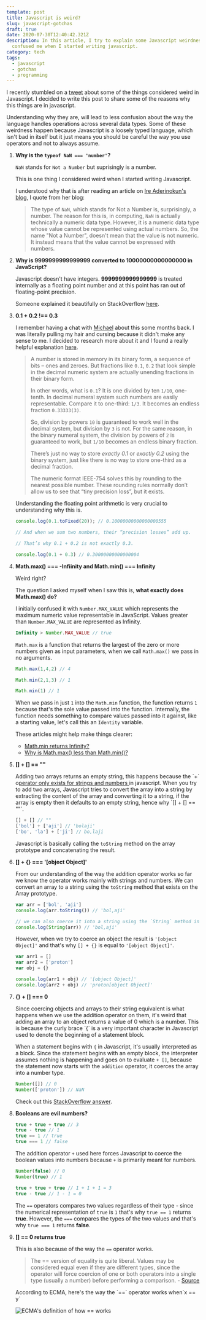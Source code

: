 ```yaml
---
template: post
title: Javascript is weird?
slug: javascript-gotchas
draft: true
date: 2020-07-30T12:40:42.321Z
description: In this article, I try to explain some Javascript weirdness that
  confused me when I started writing javascript.
category: tech
tags:
  - javascript
  - gotchas
  - programming
---
```

I recently stumbled on a [tweet](https://twitter.com/Ashot_/status/1287818215465324546?s=20) about some of the things considered weird in Javascript. I decided to write this post to share some of the reasons why this things are in javascript. 

Understanding why they are, will lead to less confusion about the way the language handles operations across several data types. Some of these weirdness happen because Javascript is a loosely typed language, which isn't bad in itself but it just means you should be careful the way you use operators and not to always assume.

1. **Why is the `typeof NaN === 'number'`?**

   `NaN` stands for `Not a Number` but suprisingly is a number. 

   This is one thing I considered weird when I started writing Javascript.

   I understood why that is after reading an article on [Ire Aderinokun's blog](https://bitsofco.de/javascript-typeof/#whatsthetypeofnan), I quote from her blog:

   > The type of `NaN`, which stands for Not a Number is, surprisingly, a number. The reason for this is, in computing, `NaN` is actually technically a numeric data type. However, it is a numeric data type whose value cannot be represented using actual numbers. So, the name "Not a Number", doesn't mean that the value is not numeric. It instead means that the value cannot be expressed with numbers.
2. **Why is 9999999999999999 converted to 10000000000000000 in JavaScript?**

   Javascript doesn't have integers. **9999999999999999** is treated internally as a floating point number and at this point has ran out of floating-point precision.

   Someone explained it beautifully on StackOverflow [here](https://stackoverflow.com/questions/13429451/why-is-9999999999999999-converted-to-10000000000000000-in-javascript#answer-13429506).
3. **0.1 + 0.2 !== 0.3**

      I remember having a chat with [Michael](https://twitter.com/mykeels) about this some months back. I was literally pulling my hair and cursing because it didn't make any sense to me. I decided to research more about it and I found a really helpful explanation [here](https://javascript.info/number).

   > A number is stored in memory in its binary form, a sequence of bits – ones and zeroes. But fractions like `0.1`, `0.2` that look simple in the decimal numeric system are actually unending fractions in their binary form.
   >
   > In other words, what is `0.1`? It is one divided by ten `1/10`, one-tenth. In decimal numeral system such numbers are easily representable. Compare it to one-third: `1/3`. It becomes an endless fraction `0.33333(3)`.
   >
   > So, division by powers `10` is guaranteed to work well in the decimal system, but division by `3` is not. For the same reason, in the binary numeral system, the division by powers of `2` is guaranteed to work, but `1/10` becomes an endless binary fraction.
   >
   > There’s just no way to store *exactly 0.1* or *exactly 0.2* using the binary system, just like there is no way to store one-third as a decimal fraction.
   >
   > The numeric format IEEE-754 solves this by rounding to the nearest possible number. These rounding rules normally don’t allow us to see that “tiny precision loss”, but it exists.

   Understanding the floating point arithmetic is very crucial to understanding why this is.

   ```javascript
   console.log(0.1.toFixed(20)); // 0.10000000000000000555

   // And when we sum two numbers, their “precision losses” add up.

   // That’s why 0.1 + 0.2 is not exactly 0.3.

   console.log(0.1 + 0.3) // 0.30000000000000004
   ```
4. **Math.max() === -Infiinity and Math.min() === Infinity**

      Weird right?

      The question I asked myself when I saw this is, **what exactly does Math.max() do?**

      I initially confused it with `Number.MAX_VALUE` which represents the maximum numeric value representable in JavaScript. Values greater than `Number.MAX_VALUE` are represented as Infinity.

   ```javascript
   Infinity > Number.MAX_VALUE // true
   ```

      `Math.max` is a function that returns the largest of the zero or more numbers given as input parameters, when we call `Math.max()` we pass in no arguments.

   ```javascript
   Math.max(1,4,2) // 4

   Math.min(2,1,3) // 1

   Math.min(1) // 1
   ```

   When we pass in just `1` into the `Math.min` function, the function returns `1` because that's the sole value passed into the function. Internally, the function needs something to compare values passed into it against, like a starting value, let's call this an `Identity` variable.

   These articles might help make things clearer:

   * [Math.min returns Infinity?](https://dev.to/dance2die/math-min-returns-infinity-1bi6)
   * [Why is Math.max() less than Math.min()?](https://charlieharvey.org.uk/page/why_math_max_is_less_than_math_min)
5. **\[] + \[] == ""**

      Adding two arrays returns an empty string, this happens because the \`+\` o[perator only exists for strings and numbers ](https://tc39.es/ecma262/#sec-addition-operator-plus)in javascript. When you try to add two arrays, Javascript tries to convert the array into a string by extracting the content of the array and converting it to a string, if the array is empty then it defaults to an empty string, hence why \`\[] + \[] == ""\`.

   ```javascript
   [] + [] // ""
   ['bol'] + ['aji'] // 'bolaji'
   ['bo', 'la'] + ['ji'] // bo,laji
   ```

   Javascript is basically calling the `toString` method on the array prototype and concatenating the result.
6. **\[] + {} === '\[object Object]'**

   From our understanding of the way the addition operator works so far we know the operator works mainly with strings and numbers. We can convert an array to a string using the `toString` method that exists on the Array prototype.

   ```javascript
   var arr = ['bol', 'aji']
   console.log(arr.toString()) // 'bol,aji'

   // we can also coerce it into a string using the `String` method in javscript
   console.log(String(arr)) // 'bol,aji'
   ```

   However, when we try to coerce an object the result is `'[object Object]'` and that's why `[] + {}` is equal to `'[object Object]'`.

   ```javascript
   var arr1 = []
   var arr2 = ['proton']
   var obj = {}

   console.log(arr1 + obj) // '[object Object]'
   console.log(arr2 + obj) // 'proton[object Object]'
   ```
7. **{} + \[] === 0**

   Since coercing objects and arrays to their string equivalent is what happens when we use the addition operator on them, it's weird that adding an array to an object returns a value of 0 which is a number. This is because the curly brace \`{\` is a very important character in Javascript used to denote the beginning of a statement block.

   When a statement begins with `{` in Javascript, it's usually interpreted as a block. Since the statement begins with an empty block, the interpreter assumes nothing is happening and goes on to evaluate `+ []`, because the statement now starts with the `addition` operator, it coerces the array into a number type.

   ```javascript
   Number([]) // 0
   Number(['proton']) // NaN
   ```

   Check out this [StackOverflow answer](https://stackoverflow.com/questions/11939044/why-does-return-0-in-javascript#answer-11939072).
8. **Booleans are evil numbers?**

   ```javascript
   true + true + true // 3
   true - true // 1
   true == 1 // true
   true === 1 // false
   ```

   The addition operator `+` used here forces Javascript to coerce the boolean values into numbers because `+` is primarily meant for numbers.

   ```javascript
   Number(false) // 0
   Number(true) // 1

   true + true + true // 1 + 1 + 1 = 3
   true - true // 1 - 1 = 0
   ```

   The `==` operators compares two values regardless of their type - since the numerical representation of `true` is `1` that's why `true == 1` returns **true**. However, the `===` compares the types of the two values and that's why `true === 1` returns **false**.
9. **\[] == 0 returns true**

   This is also because of the way the `==` operator works. 

   > The == version of equality is quite liberal. Values may be considered equal even if they are different types, since the operator will force coercion of one or both operators into a single type (usually a number) before performing a comparison. - [Source](https://javascriptweblog.wordpress.com/2011/02/07/truth-equality-and-javascript/)

   According to ECMA, here's the way the \`==\` operator works when\`x == y\`

   ![ECMA's definition of how == works](/media/screenshot-2020-07-30-at-16.55.34.png "How the liberal equality operator works.")